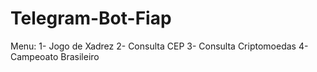 # Telegram-Bot-Fiap

Menu:
1- Jogo de Xadrez
2- Consulta CEP
3- Consulta Criptomoedas
4- Campeoato Brasileiro
